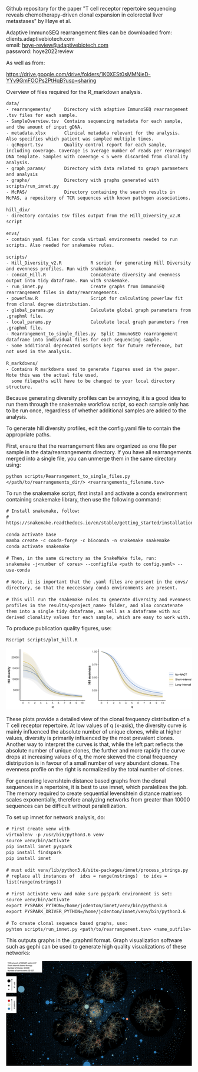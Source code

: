 Github repository for the paper "T cell receptor repertoire sequencing reveals chemotherapy-driven clonal expansion in colorectal liver metastases" by Høye et al.

Adaptive ImmunoSEQ rearrangement files can be downloaded from:  
clients.adaptivebiotech.com  
email: hoye-review@adaptivebiotech.com  
password: hoye2022review

As well as from:

https://drive.google.com/drive/folders/1K0XESt0sMMNieD-YYv9GmFOOPs2PtHqB?usp=sharing


Overview of files required for the R_markdown analysis.
```
data/
- rearrangements/     Directory with adaptive ImmunoSEQ rearrangement .tsv files for each sample.
- SampleOverview.tsv  Contains sequencing metadata for each sample, and the amount of input gDNA.
- metadata.xlsx       Clinical metadata relevant for the analysis. Also specifies which patient was sampled multiple times.
- qcReport.tsv        Quality control report for each sample, including coverage. Coverage is average number of reads per rearranged DNA template. Samples with coverage < 5 were discarded from clonality analysis.
- graph_params/       Directory with data related to graph parameters and analysis
- graphs/             Directory with graphs generated with scripts/run_imnet.py
- McPAS/              Directory containing the search results in McPAS, a repository of TCR sequences with known pathogen associations. 

hill_div/ 
- directory contains tsv files output from the Hill_Diversity_v2.R script

envs/
- contain yaml files for conda virtual environments needed to run scripts. Also needed for snakemake rules.

scripts/
- Hill_Diversity_v2.R           R script for generating Hill Diversity and evenness profiles. Run with snakemake.
- concat_Hill.R                 Concatenate diversity and evenness output into tidy dataframe. Run with snakemake.
- run_imnet.py                  Create graphs from ImmunoSEQ rearrangement files in data/rearrangements.
- powerlaw.R                    Script for calculating powerlaw fit from clonal degree distribution.
- global_params.py              Calculate global graph parameters from .graphml file.
- local_params.py               Calculate local graph parameters from .graphml file.
- Rearrangement_to_single_files.py  Split ImmunoSEQ rearrangement dataframe into individual files for each sequencing sample.
- Some additional deprecated scripts kept for future reference, but not used in the analysis.

R_markdowns/
- Contains R markdowns used to generate figures used in the paper. Note this was the actual file used, 
  some filepaths will have to be changed to your local directory structure.

```
Because generating diversity profiles can be annoying, it is a good idea to run them through the snakemake workflow script, so each sample only has to be run once, regardless of whether additional samples are added to the analysis.

To generate hill diversity profiles, edit the config.yaml file to contain the appropriate paths.

First, ensure that the rearrangement files are organized as one file per sample in the data/rearrangements directory. If you have all rearrangements merged into a single file, you can unmerge them in the same directory using: 
```
python scripts/Rearrangement_to_single_files.py </path/to/rearrangements_dir/> <rearrangements_filename.tsv>
```

To run the snakemake script, first install and activate a conda environment containing snakemake library, then use the following command:
```
# Install snakemake, follow:
# https://snakemake.readthedocs.io/en/stable/getting_started/installation.html

conda activate base
mamba create -c conda-forge -c bioconda -n snakemake snakemake
conda activate snakemake

# Then, in the same directory as the SnakeMake file, run:
snakemake -j<number of cores> --configfile <path to config.yaml> --use-conda

# Note, it is important that the .yaml files are present in the envs/ directory, so that the neccessary conda environments are present.

# This will run the snakemake rules to generate diversity and evenness profiles in the results/<project_name> folder, and also concatenate them into a single tidy dataframe, as well as a dataframe with auc derived clonality values for each sample, which are easy to work with.

```

To produce publication quality figures, use:

```
Rscript scripts/plot_hill.R
```

![Image](figures/hill_div_even.png) 

These plots provide a detailed view of the clonal frequency distribution of a T cell receptor repertoire. At low values of q (x-axis), the diversity curve is mainly influenced the absolute number of unique clones, while at higher values, diversity is primarily influenced by the most prevalent clones. Another way to interpret the curves is that, while the left part reflects the absolute number of unique clones, the further and more rapidly the curve drops at increasing values of q, the more skewed the clonal frequency distripution is in favour of a small number of very abundant clones. The evenness profile on the right is normalized by the total number of clones.

For generating levenshtein distance based graphs from the clonal sequences in a repertoire, it is best to use imnet, which paralelizes the job. The memory required to create sequential levenshtein distance matrixes scales exponentially, therefore analyzing networks from greater than 10000 sequences can be difficult without paralellization. 

To set up imnet for network analysis, do:
```
# First create venv with 
virtualenv -p /usr/bin/python3.6 venv
source venv/bin/activate
pip install imnet pyspark
pip install findspark
pip install imnet

# must edit venv/lib/python3.6/site-packages/imnet/process_strings.py
# replace all instances of  idxs = range(nstrings)  to idxs = list(range(nstrings))

# First activate venv and make sure pyspark environment is set:
source venv/bin/activate
export PYSPARK_PYTHON=/home/jcdenton/imnet/venv/bin/python3.6
export PYSPARK_DRIVER_PYTHON=/home/jcdenton/imnet/venv/bin/python3.6

# To create clonal sequence based graphs, use:
pyhton scripts/run_imnet.py <path/to/rearrangement.tsv> <name_outfile>
```

This outputs graphs in the .graphml format. Graph visualization software such as gephi can be used to generate high quality visualizations of these networks:

![Image](figures/LD_graph.png) 

